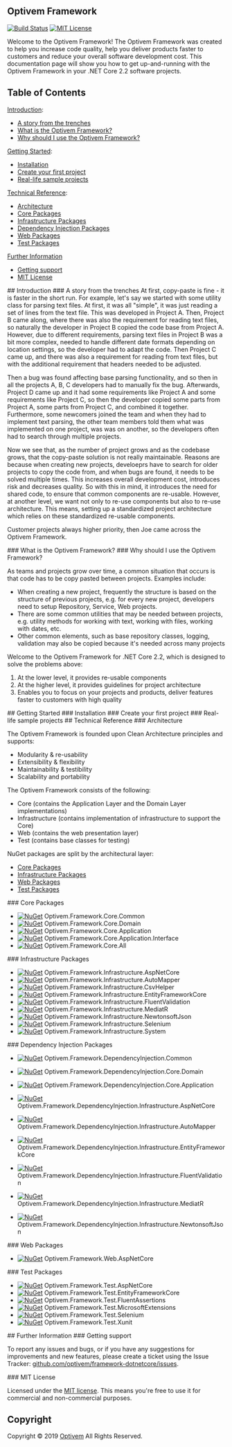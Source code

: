 ## Optivem Framework

[![Build Status](https://img.shields.io/appveyor/ci/optivem/framework-dotnetcore.svg)](https://ci.appveyor.com/project/optivem/framework-dotnetcore)
[![MIT License](http://img.shields.io/badge/license-MIT-brightgreen.svg)](http://opensource.org/licenses/MIT)

Welcome to the Optivem Framework! The Optivem Framework was created to help you increase code quality, help you deliver products faster to customers and reduce your overall software development cost. This documentation page will show you how to get up-and-running with the Optivem Framework in your .NET Core 2.2 software projects. 

## Table of Contents

[Introduction](#introduction):
* [A story from the trenches](#story)
* [What is the Optivem Framework?](#what)
* [Why should I use the Optivem Framework?](#why)


[Getting Started](#getting-started):
* [Installation](#installation)
* [Create your first project](#first-project)
* [Real-life sample projects](#sample-projects)

[Technical Reference](#technical-reference):

* [Architecture](#architecture)
* [Core Packages](#core-packages)
* [Infrastructure Packages](#infrastructure-packages)
* [Dependency Injection Packages](#dependency-injection-packages)
* [Web Packages](#web-packages)
* [Test Packages](#test-packages)

[Further Information](#further-information)
* [Getting support](#support)
* [MIT License](#license)

<a name="introduction" />
## Introduction

<a name="story" />
### A story from the trenches
At first, copy-paste is fine - it is faster in the short run. For example, let's say we started with some utility class for parsing text files. At first, it was all "simple", it was just reading a set of lines from the text file. This was developed in Project A. Then, Project B came along, where there was also the requirement for reading text files, so naturally the developer in Project B copied the code base from Project A. However, due to different requirements, parsing text files in Project B was a bit more complex, needed to handle different date formats depending on location settings, so the developer had to adapt the code. Then Project C came up, and there was also a requirement for reading from text files, but with the additional requirement that headers needed to be adjusted. 

Then a bug was found affecting base parsing functionality, and so then in all the projects A, B, C developers had to manually fix the bug. Afterwards, Project D came up and it had some requirements like Project A and some requirements like Project C, so then the developer copied some parts from Project A, some parts from Project C, and combined it together. Furthermore, some newcomers joined the team and when they had to implement text parsing, the other team members told them what was implemented on one project, was was on another, so the developers often had to search through multiple projects.

Now we see that, as the number of project grows and as the codebase grows, that the copy-paste solution is not really maintainable. Reasons are because when creating new projects, develoeprs have to search for older projects to copy the code from, and when bugs are found, it needs to be solved multiple times. This increases overall development cost, introduces risk and decreases quality. So with this in mind, it introduces the need for shared code, to ensure that common components are re-usable. However, at another level, we want not only to re-use components but also to re-use architecture. This means, setting up a standardized project architecture which relies on these standardized re-usable components.

Customer projects always higher priority, then Joe came across the Optivem Framework.

<a name="what" />
### What is the Optivem Framework?



<a name="why" />
### Why should I use the Optivem Framework?

As teams and projects grow over time, a common situation that occurs is that code has to be copy pasted between projects. Examples include:
* When creating a new project, frequently the structure is based on the structure of previous projects, e.g. for every new project, developers need to setup Repository, Service, Web projects.
* There are some common utilities that may be needed between projects, e.g. utility methods for working with text, working with files, working with dates, etc.
* Other common elements, such as base repository classes, logging, validation may also be copied because it's needed across many projects

Welcome to the Optivem Framework for .NET Core 2.2, which is designed to solve the problems above:
1. At the lower level, it provides re-usable components
2. At the higher level, it provides guidelines for project architecture
3. Enables you to focus on your projects and products, deliver features faster to customers with high quality




<a name="getting-started" />
## Getting Started

<a name="installation" />
### Installation 

<a name="first-project" />
### Create your first project 

<a name="sample-projects" />
### Real-life sample projects




<a name="technical-reference" />
## Technical Reference

<a name="architecture" />
### Architecture

The Optivem Framework is founded upon Clean Architecture principles and supports:
* Modularity & re-usability
* Extensibility & flexibility
* Maintainability & testibility
* Scalability and portability

The Optivem Framework consists of the following:
* Core (contains the Application Layer and the Domain Layer implementations)
* Infrastructure (contains implementation of infrastructure to support the Core)
* Web (contains the web presentation layer)
* Test (contains base classes for testing)

NuGet packages are split by the architectural layer:
* [Core Packages](#core-packages)
* [Infrastructure Packages](#infrastructure-packages)
* [Web Packages](#web-packages)
* [Test Packages](#test-packages)

<a name="core-packages" />
### Core Packages

* [![NuGet](https://img.shields.io/nuget/v/Optivem.Framework.Core.Common.svg)](https://www.nuget.org/packages/Optivem.Framework.Core.Common) Optivem.Framework.Core.Common
* [![NuGet](https://img.shields.io/nuget/v/Optivem.Framework.Core.Domain.svg)](https://www.nuget.org/packages/Optivem.Framework.Core.Domain) Optivem.Framework.Core.Domain
* [![NuGet](https://img.shields.io/nuget/v/Optivem.Framework.Core.Application.svg)](https://www.nuget.org/packages/Optivem.Framework.Core.Application) Optivem.Framework.Core.Application
* [![NuGet](https://img.shields.io/nuget/v/Optivem.Framework.Core.Application.Interface.svg)](https://www.nuget.org/packages/Optivem.Framework.Core.Application.Interface) Optivem.Framework.Core.Application.Interface
* [![NuGet](https://img.shields.io/nuget/v/Optivem.Framework.Core.All.svg)](https://www.nuget.org/packages/Optivem.Framework.Core.All) Optivem.Framework.Core.All

<a name="infrastructure-packages" />
### Infrastructure Packages

* [![NuGet](https://img.shields.io/nuget/v/Optivem.Framework.Infrastructure.AspNetCore.svg)](https://www.nuget.org/packages/Optivem.Framework.Infrastructure.AspNetCore) Optivem.Framework.Infrastructure.AspNetCore
* [![NuGet](https://img.shields.io/nuget/v/Optivem.Framework.Infrastructure.AutoMapper.svg)](https://www.nuget.org/packages/Optivem.Framework.Infrastructure.AutoMapper) Optivem.Framework.Infrastructure.AutoMapper
* [![NuGet](https://img.shields.io/nuget/v/Optivem.Framework.Infrastructure.CsvHelper.svg)](https://www.nuget.org/packages/Optivem.Framework.Infrastructure.CsvHelper) Optivem.Framework.Infrastructure.CsvHelper
* [![NuGet](https://img.shields.io/nuget/v/Optivem.Framework.Infrastructure.EntityFrameworkCore.svg)](https://www.nuget.org/packages/Optivem.Framework.Infrastructure.EntityFrameworkCore) Optivem.Framework.Infrastructure.EntityFrameworkCore
* [![NuGet](https://img.shields.io/nuget/v/Optivem.Framework.Infrastructure.FluentValidation.svg)](https://www.nuget.org/packages/Optivem.Framework.Infrastructure.FluentValidation) Optivem.Framework.Infrastructure.FluentValidation
* [![NuGet](https://img.shields.io/nuget/v/Optivem.Framework.Infrastructure.MediatR.svg)](https://www.nuget.org/packages/Optivem.Framework.Infrastructure.MediatR) Optivem.Framework.Infrastructure.MediatR
* [![NuGet](https://img.shields.io/nuget/v/Optivem.Framework.Infrastructure.NewtonsoftJson.svg)](https://www.nuget.org/packages/Optivem.Framework.Infrastructure.NewtonsoftJson) Optivem.Framework.Infrastructure.NewtonsoftJson
* [![NuGet](https://img.shields.io/nuget/v/Optivem.Framework.Infrastructure.Selenium.svg)](https://www.nuget.org/packages/Optivem.Framework.Infrastructure.Selenium) Optivem.Framework.Infrastructure.Selenium
* [![NuGet](https://img.shields.io/nuget/v/Optivem.Framework.Infrastructure.System.svg)](https://www.nuget.org/packages/Optivem.Framework.Infrastructure.System) Optivem.Framework.Infrastructure.System
	
<!-- Infrastructure.EPPlus -->
	
<a name="dependency-injection-packages" />
### Dependency Injection Packages

* [![NuGet](https://img.shields.io/nuget/v/Optivem.Framework.DependencyInjection.Common.svg)](https://www.nuget.org/packages/Optivem.Framework.DependencyInjection.Common) Optivem.Framework.DependencyInjection.Common

* [![NuGet](https://img.shields.io/nuget/v/Optivem.Framework.DependencyInjection.Core.Domain.svg)](https://www.nuget.org/packages/Optivem.Framework.DependencyInjection.Core.Domain) Optivem.Framework.DependencyInjection.Core.Domain
* [![NuGet](https://img.shields.io/nuget/v/Optivem.Framework.DependencyInjection.Core.Application.svg)](https://www.nuget.org/packages/Optivem.Framework.DependencyInjection.Core.Application) Optivem.Framework.DependencyInjection.Core.Application

* [![NuGet](https://img.shields.io/nuget/v/Optivem.Framework.DependencyInjection.Infrastructure.AspNetCore.svg)](https://www.nuget.org/packages/Optivem.Framework.DependencyInjection.Infrastructure.AspNetCore) Optivem.Framework.DependencyInjection.Infrastructure.AspNetCore
* [![NuGet](https://img.shields.io/nuget/v/Optivem.Framework.DependencyInjection.Infrastructure.AutoMapper.svg)](https://www.nuget.org/packages/Optivem.Framework.DependencyInjection.Infrastructure.AutoMapper) Optivem.Framework.DependencyInjection.Infrastructure.AutoMapper
* [![NuGet](https://img.shields.io/nuget/v/Optivem.Framework.DependencyInjection.Infrastructure.EntityFrameworkCore.svg)](https://www.nuget.org/packages/Optivem.Framework.DependencyInjection.Infrastructure.EntityFrameworkCore) Optivem.Framework.DependencyInjection.Infrastructure.EntityFrameworkCore
* [![NuGet](https://img.shields.io/nuget/v/Optivem.Framework.DependencyInjection.Infrastructure.FluentValidation.svg)](https://www.nuget.org/packages/Optivem.Framework.DependencyInjection.Infrastructure.FluentValidation) Optivem.Framework.DependencyInjection.Infrastructure.FluentValidation
* [![NuGet](https://img.shields.io/nuget/v/Optivem.Framework.DependencyInjection.Infrastructure.MediatR.svg)](https://www.nuget.org/packages/Optivem.Framework.DependencyInjection.Infrastructure.MediatR) Optivem.Framework.DependencyInjection.Infrastructure.MediatR
* [![NuGet](https://img.shields.io/nuget/v/Optivem.Framework.DependencyInjection.Infrastructure.NewtonsoftJson.svg)](https://www.nuget.org/packages/Optivem.Framework.DependencyInjection.Infrastructure.NewtonsoftJson) Optivem.Framework.DependencyInjection.Infrastructure.NewtonsoftJson


    <!-- 
	'src\DependencyInjection\Infrastructure\CsvHelper\Optivem.Framework.DependencyInjection.Infrastructure.CsvHelper.csproj',		
    # 'src\DependencyInjection\Infrastructure\EPPlus\Optivem.Framework.DependencyInjection.Infrastructure.EPPlus.csproj',
    # 'src\DependencyInjection\Infrastructure\Selenium\Optivem.Framework.DependencyInjection.Infrastructure.Selenium.csproj',		
    # 'src\DependencyInjection\Infrastructure\System\Optivem.Framework.DependencyInjection.Infrastructure.System.csproj',	
	-->

<a name="web-packages" />
### Web Packages

* [![NuGet](https://img.shields.io/nuget/v/Optivem.Framework.Web.AspNetCore.svg)](https://www.nuget.org/packages/Optivem.Framework.Web.AspNetCore) Optivem.Framework.Web.AspNetCore

<a name="test-packages" />
### Test Packages

* [![NuGet](https://img.shields.io/nuget/v/Optivem.Framework.Test.AspNetCore.svg)](https://www.nuget.org/packages/Optivem.Framework.Test.AspNetCore) Optivem.Framework.Test.AspNetCore
* [![NuGet](https://img.shields.io/nuget/v/Optivem.Framework.Test.EntityFrameworkCore.svg)](https://www.nuget.org/packages/Optivem.Framework.Test.EntityFrameworkCore) Optivem.Framework.Test.EntityFrameworkCore
* [![NuGet](https://img.shields.io/nuget/v/Optivem.Framework.Test.FluentAssertions.svg)](https://www.nuget.org/packages/Optivem.Framework.Test.FluentAssertions) Optivem.Framework.Test.FluentAssertions
* [![NuGet](https://img.shields.io/nuget/v/Optivem.Framework.Test.MicrosoftExtensions.svg)](https://www.nuget.org/packages/Optivem.Framework.Test.MicrosoftExtensions) Optivem.Framework.Test.MicrosoftExtensions
* [![NuGet](https://img.shields.io/nuget/v/Optivem.Framework.Test.Selenium.svg)](https://www.nuget.org/packages/Optivem.Framework.Test.Selenium) Optivem.Framework.Test.Selenium
* [![NuGet](https://img.shields.io/nuget/v/Optivem.Framework.Test.Xunit.svg)](https://www.nuget.org/packages/Optivem.Framework.Test.Xunit) Optivem.Framework.Test.Xunit

<a name="further-information" />
## Further Information

<a name="support" />
### Getting support

To report any issues and bugs, or if you have any suggestions for improvements and new features, please create a ticket using the Issue Tracker: [github.com/optivem/framework-dotnetcore/issues](https://github.com/optivem/framework-dotnetcore/issues).

<a name="license" />
### MIT License

Licensed under the [MIT license](http://opensource.org/licenses/mit-license.php). This means you're free to use it for commercial and non-commercial purposes.

## Copyright

Copyright © 2019 [Optivem](https://www.optivem.com/) All Rights Reserved.